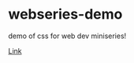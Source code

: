 # webseries-demo

demo of css for web dev miniseries!

<a href="https://jasonpakk.github.io/webseries-demo/">Link</a>